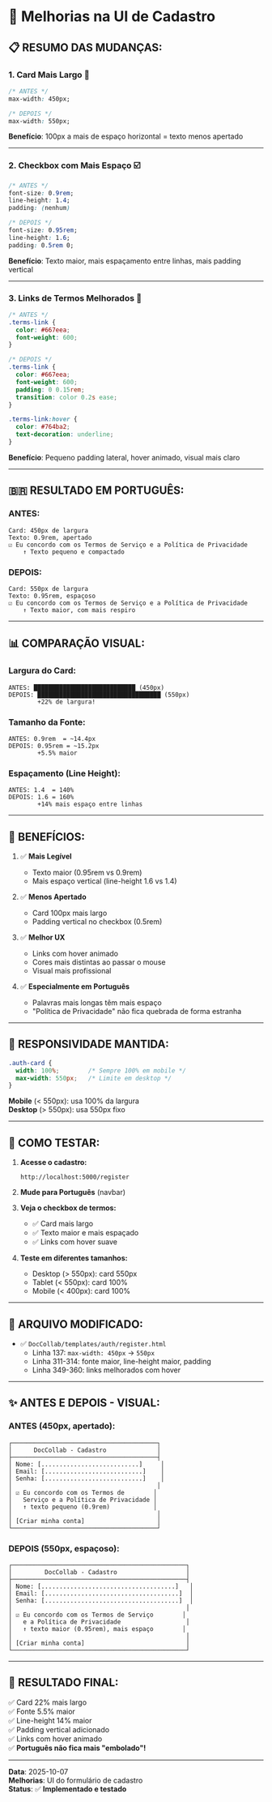 # 🎨 **Melhorias na UI de Cadastro**

## 📋 **RESUMO DAS MUDANÇAS:**

### **1. Card Mais Largo** 📐
```css
/* ANTES */
max-width: 450px;

/* DEPOIS */
max-width: 550px;
```
**Benefício**: 100px a mais de espaço horizontal = texto menos apertado

---

### **2. Checkbox com Mais Espaço** ☑️
```css
/* ANTES */
font-size: 0.9rem;
line-height: 1.4;
padding: (nenhum)

/* DEPOIS */
font-size: 0.95rem;
line-height: 1.6;
padding: 0.5rem 0;
```
**Benefício**: Texto maior, mais espaçamento entre linhas, mais padding vertical

---

### **3. Links de Termos Melhorados** 🔗
```css
/* ANTES */
.terms-link {
  color: #667eea;
  font-weight: 600;
}

/* DEPOIS */
.terms-link {
  color: #667eea;
  font-weight: 600;
  padding: 0 0.15rem;
  transition: color 0.2s ease;
}

.terms-link:hover {
  color: #764ba2;
  text-decoration: underline;
}
```
**Benefício**: Pequeno padding lateral, hover animado, visual mais claro

---

## 🇧🇷 **RESULTADO EM PORTUGUÊS:**

### **ANTES:**
```
Card: 450px de largura
Texto: 0.9rem, apertado
☑ Eu concordo com os Termos de Serviço e a Política de Privacidade
    ↑ Texto pequeno e compactado
```

### **DEPOIS:**
```
Card: 550px de largura
Texto: 0.95rem, espaçoso
☑ Eu concordo com os Termos de Serviço e a Política de Privacidade
    ↑ Texto maior, com mais respiro
```

---

## 📊 **COMPARAÇÃO VISUAL:**

### **Largura do Card:**
```
ANTES: ████████████████████████████ (450px)
DEPOIS: ██████████████████████████████████ (550px)
        +22% de largura!
```

### **Tamanho da Fonte:**
```
ANTES: 0.9rem  = ~14.4px
DEPOIS: 0.95rem = ~15.2px
        +5.5% maior
```

### **Espaçamento (Line Height):**
```
ANTES: 1.4  = 140%
DEPOIS: 1.6 = 160%
        +14% mais espaço entre linhas
```

---

## 🎯 **BENEFÍCIOS:**

1. ✅ **Mais Legível**
   - Texto maior (0.95rem vs 0.9rem)
   - Mais espaço vertical (line-height 1.6 vs 1.4)

2. ✅ **Menos Apertado**
   - Card 100px mais largo
   - Padding vertical no checkbox (0.5rem)

3. ✅ **Melhor UX**
   - Links com hover animado
   - Cores mais distintas ao passar o mouse
   - Visual mais profissional

4. ✅ **Especialmente em Português**
   - Palavras mais longas têm mais espaço
   - "Política de Privacidade" não fica quebrada de forma estranha

---

## 📱 **RESPONSIVIDADE MANTIDA:**

```css
.auth-card {
  width: 100%;        /* Sempre 100% em mobile */
  max-width: 550px;   /* Limite em desktop */
}
```

**Mobile** (< 550px): usa 100% da largura  
**Desktop** (> 550px): usa 550px fixo

---

## 🧪 **COMO TESTAR:**

1. **Acesse o cadastro:**
   ```
   http://localhost:5000/register
   ```

2. **Mude para Português** (navbar)

3. **Veja o checkbox de termos:**
   - ✅ Card mais largo
   - ✅ Texto maior e mais espaçado
   - ✅ Links com hover suave

4. **Teste em diferentes tamanhos:**
   - Desktop (> 550px): card 550px
   - Tablet (< 550px): card 100%
   - Mobile (< 400px): card 100%

---

## 📁 **ARQUIVO MODIFICADO:**

- ✅ `DocCollab/templates/auth/register.html`
  - Linha 137: `max-width: 450px` → `550px`
  - Linha 311-314: fonte maior, line-height maior, padding
  - Linha 349-360: links melhorados com hover

---

## ✨ **ANTES E DEPOIS - VISUAL:**

### **ANTES (450px, apertado):**
```
┌────────────────────────────────────────┐
│      DocCollab - Cadastro              │
├────────────────────────────────────────┤
│ Nome: [...........................]     │
│ Email: [...........................]    │
│ Senha: [...........................]    │
│                                        │
│ ☑ Eu concordo com os Termos de        │
│   Serviço e a Política de Privacidade │
│   ↑ texto pequeno (0.9rem)            │
│                                        │
│ [Criar minha conta]                    │
└────────────────────────────────────────┘
```

### **DEPOIS (550px, espaçoso):**
```
┌────────────────────────────────────────────────┐
│         DocCollab - Cadastro                   │
├────────────────────────────────────────────────┤
│ Nome: [.....................................]   │
│ Email: [.....................................]  │
│ Senha: [.....................................]  │
│                                                │
│ ☑ Eu concordo com os Termos de Serviço        │
│   e a Política de Privacidade                  │
│   ↑ texto maior (0.95rem), mais espaço        │
│                                                │
│ [Criar minha conta]                            │
└────────────────────────────────────────────────┘
```

---

## 🎉 **RESULTADO FINAL:**

✅ Card 22% mais largo  
✅ Fonte 5.5% maior  
✅ Line-height 14% maior  
✅ Padding vertical adicionado  
✅ Links com hover animado  
✅ **Português não fica mais "embolado"!**

---

**Data**: 2025-10-07  
**Melhorias**: UI do formulário de cadastro  
**Status**: ✅ **Implementado e testado**







